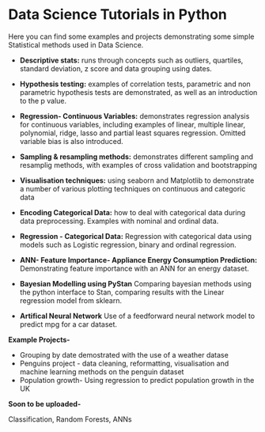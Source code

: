 # Data Science Tutorials in Python

Here you can find some examples and projects demonstrating some simple Statistical methods used in Data Science. 

* **Descriptive stats:** 
	runs through concepts such as outliers, quartiles, standard deviation, z score and data grouping using dates.

* **Hypothesis testing:**
	examples of correlation tests, parametric and non parametric hypothesis tests are demonstrated, as well as an introduction to the p value.

* **Regression- Continuous Variables:**
	demonstrates regression analysis for continuous variables, including examples of linear, multiple linear, polynomial, ridge, lasso and partial least squares regression.  Omitted variable bias is also introduced. 

* **Sampling & resampling methods:**
	demonstrates different sampling and resamplig methods, with examples of cross validation and bootstrapping
	
* **Visualisation techniques:**
	using seaborn and Matplotlib to demonstrate a number of various plotting techniques on continuous and categoric data

* **Encoding Categorical Data:**
	how to deal with categorical data during data preprocessing. Examples with nominal and ordinal data.
	
* **Regression - Categorical Data:**
	Regression with categorical data using models such as Logistic regression, binary and ordinal regression.
	
* **ANN- Feature Importance- Appliance Energy Consumption Prediction:**
	Demonstrating feature importance with an ANN for an energy dataset.
	
* **Bayesian Modelling using PyStan** 
	Comparing bayesian methods using the python interface to Stan, comparing results with the Linear regression model from sklearn. 
	
* **Artifical Neural Network**
	Use of a feedforward neural network model to predict mpg for a car dataset. 


**Example Projects-**


* Grouping by date demostrated with the use of a weather datase
* Penguins project - data cleaning, reformatting, visualisation and machine learning methods on the penguin dataset
* Population growth- Using regression to predict population growth in the UK


**Soon to be uploaded-**

Classification, Random Forests, ANNs
